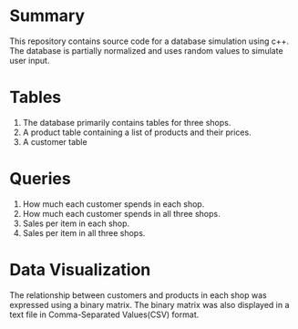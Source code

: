 # Summary
This repository contains source code for a database simulation using c++. The database is partially normalized and uses random values to simulate user input.

# Tables
1) The database primarily contains tables for three shops.
2) A product table containing a list of products and their prices. 
3) A customer table

# Queries
1) How much each customer spends in each shop.
2) How much each customer spends in all three shops.
3) Sales per item in each shop.
4) Sales per item in all three shops.

# Data Visualization
The relationship between customers and products in each shop was expressed using a binary matrix.
The binary matrix was also displayed in a text file in Comma-Separated Values(CSV) format.


